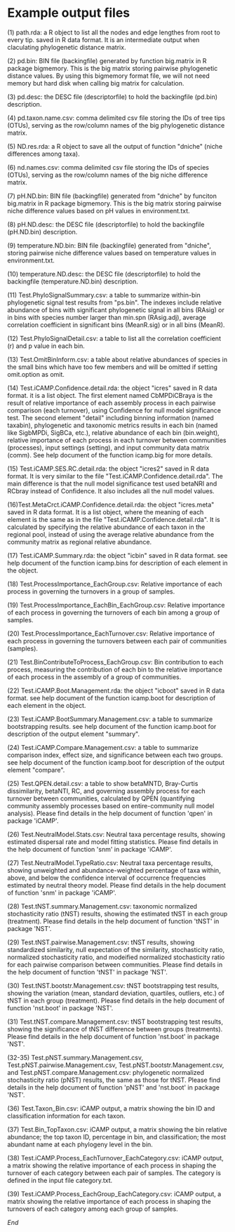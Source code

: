 # Example output files

(1) path.rda: a R object to list all the nodes and edge lengthes from root to every tip. saved in R data format. It is an intermediate output when claculating phylogenetic distance matrix.

(2) pd.bin: BIN file (backingfile) generated by function big.matrix in R package bigmemory. This is the big matrix storing pairwise phylogenetic distance values. By using this bigmemory format file, we will not need memory but hard disk when calling big matrix for calculation.

(3) pd.desc: the DESC file (descriptorfile) to hold the backingfile (pd.bin) description.

(4) pd.taxon.name.csv: comma delimited csv file storing the IDs of tree tips (OTUs), serving as the row/column names of the big phylogenetic distance matrix.

(5) ND.res.rda: a R object to save all the output of function "dniche" (niche differences among taxa).

(6) nd.names.csv: comma delimited csv file storing the IDs of species (OTUs), serving as the row/column names of the big niche difference matrix.

(7) pH.ND.bin: BIN file (backingfile) generated from "dniche" by funciton big.matrix in R package bigmemory. This is the big matrix storing pairwise niche difference values based on pH values in environment.txt.

(8) pH.ND.desc: the DESC file (descriptorfile) to hold the backingfile (pH.ND.bin) description.

(9) temperature.ND.bin: BIN file (backingfile) generated from "dniche", storing pairwise niche difference values based on temperature values in environment.txt.

(10) temperature.ND.desc: the DESC file (descriptorfile) to hold the backingfile (temperature.ND.bin) description.

(11) Test.PhyloSignalSummary.csv: a table to summarize within-bin phylogenetic signal test results from "ps.bin". The indexes include relative abundance of bins with significant phylogenetic signal in all bins (RAsig) or in bins with species number larger than min.spn (RAsig.adj), average correlation coefficient in significant bins (MeanR.sig) or in all bins (MeanR).

(12) Test.PhyloSignalDetail.csv: a table to list all the correlation coefficient (r) and p value in each bin.

(13) Test.OmitBinInform.csv: a table about relative abundances of species in the small bins which have too few members and will be omitted if setting omit.option as omit.

(14) Test.iCAMP.Confidence.detail.rda: the object "icres" saved in R data format. it is a list object. The first element named CbMPDiCBraya is the result of relative importance of each assembly process in each pairwise comparison (each turnover), using Confidence for null model significance test. The second element "detail" including binning information (named taxabin), phylogenetic and taxonomic metrics results in each bin (named like SigbMPDi, SigBCa, etc.), relative abundance of each bin (bin.weight), relative importance of each process in each turnover between communities (processes), input settings (setting), and input community data matrix (comm). See help document of the function icamp.big for more details.

(15) Test.iCAMP.SES.RC.detail.rda: the object "icres2" saved in R data format. It is very similar to the file "Test.iCAMP.Confidence.detail.rda". The main difference is that the null model significance test used betaNRI and RCbray instead of Confidence. It also includes all the null model values.

(16)Test.MetaCrct.iCAMP.Confidence.detail.rda: the object "icres.meta" saved in R data format. It is a list object, where the meaning of each element is the same as in the file "Test.iCAMP.Confidence.detail.rda". It is calculated by specifying the relative abundance of each taxon in the regional pool, instead of using the average relative abundance from the community matrix as regional relative abundance.

(17) Test.iCAMP.Summary.rda: the object "icbin" saved in R data format. see help document of the function icamp.bins for description of each element in the object.

(18) Test.ProcessImportance_EachGroup.csv: Relative importance of each process in governing the turnovers in a group of samples.

(19) Test.ProcessImportance_EachBin_EachGroup.csv: Relative importance of each process in governing the turnovers of each bin among a group of samples.

(20) Test.ProcessImportance_EachTurnover.csv: Relative importance of each process in governing the turnovers between each pair of communities (samples).

(21) Test.BinContributeToProcess_EachGroup.csv: Bin contribution to each process, measuring the contribution of each bin to the relative importance of each process in the assembly of a group of communities.

(22) Test.iCAMP.Boot.Management.rda: the object "icboot" saved in R data format. see help document of the function icamp.boot for description of each element in the object.

(23) Test.iCAMP.BootSummary.Management.csv: a table to summarize bootstrapping results. see help document of the function icamp.boot for description of the output element "summary".

(24) Test.iCAMP.Compare.Management.csv: a table to summarize comparison index, effect size, and significance between each two groups. see help document of the function icamp.boot for description of the output element "compare".

(25) Test.QPEN.detail.csv: a table to show betaMNTD, Bray-Curtis dissimilarity, betaNTI, RC, and governing assembly process for each turnover between communities, calculated by QPEN (quantifying community assembly processes based on entire-community null model analysis). Please find details in the help document of function 'qpen' in package 'iCAMP'.

(26) Test.NeutralModel.Stats.csv: Neutral taxa percentage results, showing estimated dispersal rate and model fitting statistics. Please find details in the help document of function 'snm' in package 'iCAMP'.

(27) Test.NeutralModel.TypeRatio.csv: Neutral taxa percentage results, showing unweighted and abundance-weighted percentage of taxa within, above, and below the confidence interval of occurrence frequencies estimated by neutral theory model. Please find details in the help document of function 'snm' in package 'iCAMP'.

(28) Test.tNST.summary.Management.csv: taxonomic normalized stochasticity ratio (tNST) results, showing the estimated tNST in each group (treatment). Please find details in the help document of function 'tNST' in package 'NST'.

(29) Test.tNST.pairwise.Management.csv: tNST results, showing standardized similarity, null expectation of the similarity, stochasticity ratio, normalized stochasticity ratio, and modeified normalized stochasticity ratio for each pairwise comparison between communities. Please find details in the help document of function 'tNST' in package 'NST'.

(30) Test.tNST.bootstr.Management.csv: tNST bootstrapping test results, showing the variation (mean, standard deviation, quartiles, outliers, etc.) of tNST in each group (treatment). Please find details in the help document of function 'nst.boot' in package 'NST'.

(31) Test.tNST.compare.Management.csv: tNST bootstrapping test results, showing the significance of tNST difference between groups (treatments). Please find details in the help document of function 'nst.boot' in package 'NST'.

(32-35) Test.pNST.summary.Management.csv, Test.pNST.pairwise.Management.csv, Test.pNST.bootstr.Management.csv, and Test.pNST.compare.Management.csv: phylogenetic normalized stochasticity ratio (pNST) results, the same as those for tNST. Please find details in the help document of function 'pNST' and 'nst.boot' in package 'NST'.

(36) Test.Taxon_Bin.csv: iCAMP output, a matrix showing the bin ID and classification information for each taxon.

(37) Test.Bin_TopTaxon.csv: iCAMP output, a matrix showing the bin relative abundance; the top taxon ID, percentage in bin, and classification; the most abundant name at each phylogeny level in the bin.

(38) Test.iCAMP.Process_EachTurnover_EachCategory.csv: iCAMP output, a matrix showing the relative importance of each process in shaping the turnover of each category between each pair of samples. The category is defined in the input file category.txt.

(39) Test.iCAMP.Process_EachGroup_EachCategory.csv: iCAMP output, a matrix showing the relative importance of each process in shaping the turnovers of each category among each group of samples.

*End*
